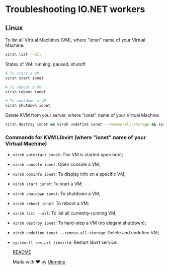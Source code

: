 # Troubleshooting IO.NET workers

## Linux

To list all Virtual Machines (VM), where "ionet" name of your Virtual Machine:

```Bash
virsh list --all
```
States of VM: running, paused, shutoff
```Bash
# To start a VM
virsh start ionet

# To reboot a VM
virsh reboot ionet

# To shutdown a VM
virsh shutdown ionet
```
Delete KVM from your server, where "ionet" name of your Virtual Machine
```Bash
virsh destroy ionet && virsh undefine ionet --remove-all-storage && systemctl restart libvirtd
```



### Commands for KVM Libvirt (where "ionet" name of your Virtual Machine)
- `virsh autostart ionet`: The VM is started upon boot;
- `virsh console ionet`: Open console a VM;
- `virsh dominfo ionet`: To display info on a specific VM;
- `virsh start ionet`: To start a VM;
- `virsh shutdown ionet`: To shutdown a VM;
- `virsh reboot ionet`: To reboot a VM;
- `virsh list --all`: To list all currently-running VM;
- `virsh destroy ionet`: To hard-stop a VM (no elegant shutdown);
- `virsh undefine ionet --remove-all-storage`: Delete and undefine VM;
- `systemctl restart libvirtd`: Restart libvrt service.

  [README](README.md)
  
  Made with :heart: by <a href="https://github.com/ukrmine" target="_blank">Ukrmine</a>


